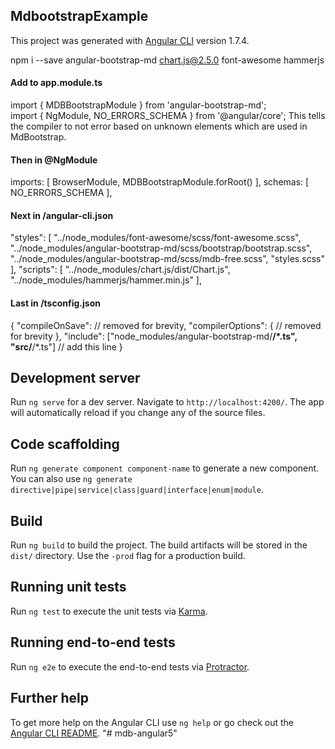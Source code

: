 ## MdbootstrapExample

This project was generated with [Angular CLI](https://github.com/angular/angular-cli) version 1.7.4.  

npm i --save angular-bootstrap-md chart.js@2.5.0 font-awesome hammerjs 
  
#### Add to app.module.ts  
import { MDBBootstrapModule } from 'angular-bootstrap-md';  
import { NgModule, NO_ERRORS_SCHEMA } from '@angular/core'; This tells the compiler to not error based on unknown elements which are used in MdBootstrap.  
#### Then in @NgModule  
imports: [
    BrowserModule,
    MDBBootstrapModule.forRoot()
  ],
  schemas: [ NO_ERRORS_SCHEMA ],  
#### Next in /angular-cli.json  
"styles": [
  "../node_modules/font-awesome/scss/font-awesome.scss",
  "../node_modules/angular-bootstrap-md/scss/bootstrap/bootstrap.scss",
  "../node_modules/angular-bootstrap-md/scss/mdb-free.scss",
  "styles.scss"
],
"scripts": [
  "../node_modules/chart.js/dist/Chart.js",
  "../node_modules/hammerjs/hammer.min.js"
],  
#### Last in /tsconfig.json  
{
  "compileOnSave": // removed for brevity,
  "compilerOptions": {
    // removed for brevity
  },
  "include": ["node_modules/angular-bootstrap-md/**/*.ts",  "src/**/*.ts"] // add this line
}  

## Development server

Run `ng serve` for a dev server. Navigate to `http://localhost:4200/`. The app will automatically reload if you change any of the source files.

## Code scaffolding

Run `ng generate component component-name` to generate a new component. You can also use `ng generate directive|pipe|service|class|guard|interface|enum|module`.

## Build

Run `ng build` to build the project. The build artifacts will be stored in the `dist/` directory. Use the `-prod` flag for a production build.

## Running unit tests

Run `ng test` to execute the unit tests via [Karma](https://karma-runner.github.io).

## Running end-to-end tests

Run `ng e2e` to execute the end-to-end tests via [Protractor](http://www.protractortest.org/).

## Further help

To get more help on the Angular CLI use `ng help` or go check out the [Angular CLI README](https://github.com/angular/angular-cli/blob/master/README.md).
"# mdb-angular5" 
